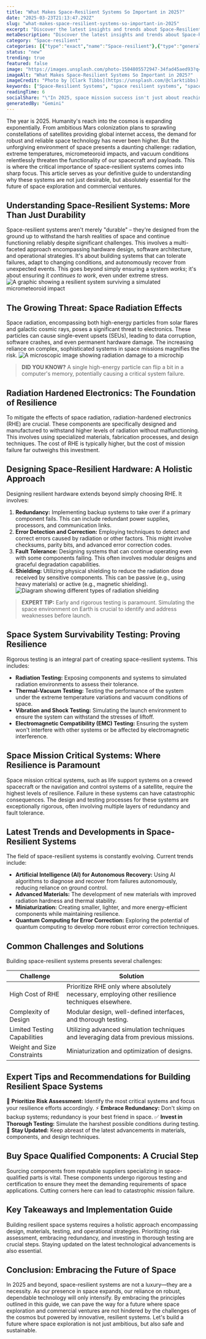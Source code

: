 ```yaml
---
title: "What Makes Space-Resilient Systems So Important in 2025?"
date: "2025-03-23T21:13:47.292Z"
slug: "what-makes-space-resilient-systems-so-important-in-2025"
excerpt: "Discover the latest insights and trends about Space-Resilient Systems. This comprehensive guide covers everything you need to know about Space-Resilient Systems in 2025."
metaDescription: "Discover the latest insights and trends about Space-Resilient Systems. This comprehensive guide covers everything you need to know about Space-Resilient Sy..."
category: "Space-resilient"
categories: [{"type":"exact","name":"Space-resilient"},{"type":"general","name":"Engineering"},{"type":"medium","name":"Aerospace Systems"},{"type":"specific","name":"Radiation Hardening"},{"type":"niche","name":"Single Event Upset Mitigation"}]
status: "new"
trending: true
featured: false
image: "https://images.unsplash.com/photo-1504805572947-34fad45aed93?q=85&w=1200&fit=max&fm=webp&auto=compress"
imageAlt: "What Makes Space-Resilient Systems So Important in 2025?"
imageCredit: "Photo by [Clark Tibbs](https://unsplash.com/@clarktibbs) on Unsplash"
keywords: ["Space-Resilient Systems", "space resilient systems", "space radiation effects", "radiation hardened electronics", "space system reliability", "designing space resilient hardware", "space mission critical systems", "buy space qualified components", "space system survivability testing", "how to build resilient space systems"]
readingTime: 6
socialShare: "\"In 2025, space mission success isn't just about reaching for the stars—it's about building systems that can withstand the harsh realities of space and keep working, no matter what.\""
generatedBy: "Gemini"
---
```




The year is 2025.  Humanity's reach into the cosmos is expanding exponentially.  From ambitious Mars colonization plans to sprawling constellations of satellites providing global internet access, the demand for robust and reliable space technology has never been higher. But the unforgiving environment of space presents a daunting challenge:  radiation, extreme temperatures, micrometeoroid impacts, and vacuum conditions relentlessly threaten the functionality of our spacecraft and payloads. This is where the critical importance of space-resilient systems comes into sharp focus.  This article serves as your definitive guide to understanding why these systems are not just desirable, but absolutely essential for the future of space exploration and commercial ventures.

## Understanding Space-Resilient Systems: More Than Just Durability

Space-resilient systems aren't merely "durable" – they're designed from the ground up to withstand the harsh realities of space and continue functioning reliably despite significant challenges. This involves a multi-faceted approach encompassing hardware design, software architecture, and operational strategies.  It's about building systems that can tolerate failures, adapt to changing conditions, and autonomously recover from unexpected events.  This goes beyond simply ensuring a system *works*; it's about ensuring it *continues to work*, even under extreme stress.  ![A graphic showing a resilient system surviving a simulated micrometeoroid impact](https://images.unsplash.com/photo-1451187580459-43490279c0fa?q=85&w=1200&fit=max&fm=webp&auto=compress)

## The Growing Threat: Space Radiation Effects

Space radiation, encompassing both high-energy particles from solar flares and galactic cosmic rays, poses a significant threat to electronics.  These particles can cause single-event upsets (SEUs), leading to data corruption, software crashes, and even permanent hardware damage.  The increasing reliance on complex, sophisticated systems in space missions magnifies the risk.  ![A microscopic image showing radiation damage to a microchip](https://images.unsplash.com/photo-1484417894907-623942c8ee29?q=85&w=1200&fit=max&fm=webp&auto=compress)

> **DID YOU KNOW?**  A single high-energy particle can flip a bit in a computer's memory, potentially causing a critical system failure.

## Radiation Hardened Electronics: The Foundation of Resilience

To mitigate the effects of space radiation, radiation-hardened electronics (RHE) are crucial. These components are specifically designed and manufactured to withstand higher levels of radiation without malfunctioning. This involves using specialized materials, fabrication processes, and design techniques.  The cost of RHE is typically higher, but the cost of mission failure far outweighs this investment.

## Designing Space-Resilient Hardware: A Holistic Approach

Designing resilient hardware extends beyond simply choosing RHE. It involves:

1. **Redundancy:** Implementing backup systems to take over if a primary component fails.  This can include redundant power supplies, processors, and communication links. 
2. **Error Detection and Correction:**  Employing techniques to detect and correct errors caused by radiation or other factors.  This might involve checksums, parity bits, and advanced error correction codes.
3. **Fault Tolerance:**  Designing systems that can continue operating even with some components failing.  This often involves modular designs and graceful degradation capabilities.
4. **Shielding:** Utilizing physical shielding to reduce the radiation dose received by sensitive components.  This can be passive (e.g., using heavy materials) or active (e.g., magnetic shielding). ![Diagram showing different types of radiation shielding](https://images.unsplash.com/photo-1517976487492-5750f3195933?q=85&w=1200&fit=max&fm=webp&auto=compress)

> **EXPERT TIP:**  Early and rigorous testing is paramount. Simulating the space environment on Earth is crucial to identify and address weaknesses before launch.

## Space System Survivability Testing: Proving Resilience

Rigorous testing is an integral part of creating space-resilient systems. This includes:

* **Radiation Testing:** Exposing components and systems to simulated radiation environments to assess their tolerance.
* **Thermal-Vacuum Testing:**  Testing the performance of the system under the extreme temperature variations and vacuum conditions of space.
* **Vibration and Shock Testing:**  Simulating the launch environment to ensure the system can withstand the stresses of liftoff.
* **Electromagnetic Compatibility (EMC) Testing:**  Ensuring the system won't interfere with other systems or be affected by electromagnetic interference.

## Space Mission Critical Systems:  Where Resilience is Paramount

Space mission critical systems, such as life support systems on a crewed spacecraft or the navigation and control systems of a satellite, require the highest levels of resilience. Failure in these systems can have catastrophic consequences.  The design and testing processes for these systems are exceptionally rigorous, often involving multiple layers of redundancy and fault tolerance.

## Latest Trends and Developments in Space-Resilient Systems

The field of space-resilient systems is constantly evolving.  Current trends include:

* **Artificial Intelligence (AI) for Autonomous Recovery:**  Using AI algorithms to diagnose and recover from failures autonomously, reducing reliance on ground control.
* **Advanced Materials:** The development of new materials with improved radiation hardness and thermal stability.
* **Miniaturization:**  Creating smaller, lighter, and more energy-efficient components while maintaining resilience.
* **Quantum Computing for Error Correction:**  Exploring the potential of quantum computing to develop more robust error correction techniques. 

## Common Challenges and Solutions

Building space-resilient systems presents several challenges:

| Challenge                     | Solution                                                                     |
|------------------------------|-----------------------------------------------------------------------------|
| High Cost of RHE             | Prioritize RHE only where absolutely necessary, employing other resilience techniques elsewhere. |
| Complexity of Design          | Modular design, well-defined interfaces, and thorough testing.             |
| Limited Testing Capabilities  | Utilizing advanced simulation techniques and leveraging data from previous missions. |
| Weight and Size Constraints   | Miniaturization and optimization of designs.                                |

## Expert Tips and Recommendations for Building Resilient Space Systems

🔑 **Prioritize Risk Assessment:** Identify the most critical systems and focus your resilience efforts accordingly.
⚡ **Embrace Redundancy:**  Don't skimp on backup systems; redundancy is your best friend in space.
✅ **Invest in Thorough Testing:**  Simulate the harshest possible conditions during testing.
🚀 **Stay Updated:**  Keep abreast of the latest advancements in materials, components, and design techniques.

## Buy Space Qualified Components: A Crucial Step

Sourcing components from reputable suppliers specializing in space-qualified parts is vital. These components undergo rigorous testing and certification to ensure they meet the demanding requirements of space applications.  Cutting corners here can lead to catastrophic mission failure.

## Key Takeaways and Implementation Guide

Building resilient space systems requires a holistic approach encompassing design, materials, testing, and operational strategies.  Prioritizing risk assessment, embracing redundancy, and investing in thorough testing are crucial steps.  Staying updated on the latest technological advancements is also essential.

## Conclusion: Embracing the Future of Space

In 2025 and beyond, space-resilient systems are not a luxury—they are a necessity.  As our presence in space expands, our reliance on robust, dependable technology will only intensify.  By embracing the principles outlined in this guide, we can pave the way for a future where space exploration and commercial ventures are not hindered by the challenges of the cosmos but powered by innovative, resilient systems.  Let's build a future where space exploration is not just ambitious, but also safe and sustainable.

